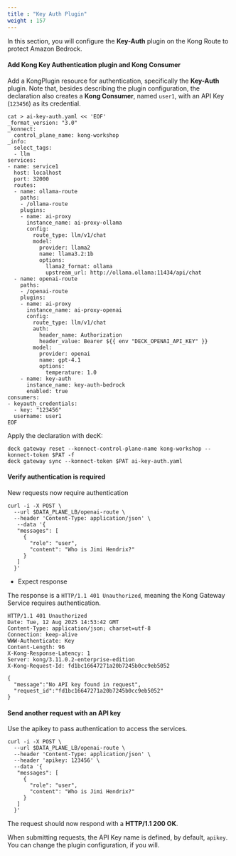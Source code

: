 ```yaml
---
title : "Key Auth Plugin"
weight : 157
---
```


In this section, you will configure the **Key-Auth** plugin on the Kong Route to protect Amazon Bedrock.


#### Add Kong Key Authentication plugin and Kong Consumer

Add a KongPlugin resource for authentication, specifically the **Key-Auth** plugin. Note that, besides describing the plugin configuration, the declaration also creates a **Kong Consumer**, named ``user1``, with an API Key (``123456``) as its credential.

```
cat > ai-key-auth.yaml << 'EOF'
_format_version: "3.0"
_konnect:
  control_plane_name: kong-workshop
_info:
  select_tags:
  - llm
services:
- name: service1
  host: localhost
  port: 32000
  routes:
  - name: ollama-route
    paths:
    - /ollama-route
    plugins:
    - name: ai-proxy
      instance_name: ai-proxy-ollama
      config:
        route_type: llm/v1/chat
        model:
          provider: llama2
          name: llama3.2:1b
          options:
            llama2_format: ollama
            upstream_url: http://ollama.ollama:11434/api/chat
  - name: openai-route
    paths:
    - /openai-route
    plugins:
    - name: ai-proxy
      instance_name: ai-proxy-openai
      config:
        route_type: llm/v1/chat
        auth:
          header_name: Authorization
          header_value: Bearer ${{ env "DECK_OPENAI_API_KEY" }}
        model:
          provider: openai
          name: gpt-4.1
          options:
            temperature: 1.0
    - name: key-auth
      instance_name: key-auth-bedrock
      enabled: true
consumers:
- keyauth_credentials:
  - key: "123456"
  username: user1
EOF
```


Apply the declaration with decK:
```
deck gateway reset --konnect-control-plane-name kong-workshop --konnect-token $PAT -f
deck gateway sync --konnect-token $PAT ai-key-auth.yaml
```



#### Verify authentication is required
New requests now require authentication

```
curl -i -X POST \
  --url $DATA_PLANE_LB/openai-route \
  --header 'Content-Type: application/json' \
   --data '{
   "messages": [
     {
       "role": "user",
       "content": "Who is Jimi Hendrix?"
     }
   ]
  }'
```

* Expect response

The response is a ``HTTP/1.1 401 Unauthorized``, meaning the Kong Gateway Service requires authentication.

```
HTTP/1.1 401 Unauthorized
Date: Tue, 12 Aug 2025 14:53:42 GMT
Content-Type: application/json; charset=utf-8
Connection: keep-alive
WWW-Authenticate: Key
Content-Length: 96
X-Kong-Response-Latency: 1
Server: kong/3.11.0.2-enterprise-edition
X-Kong-Request-Id: fd1bc16647271a20b7245b0cc9eb5052

{
  "message":"No API key found in request",
  "request_id":"fd1bc16647271a20b7245b0cc9eb5052"
}
```

#### Send another request with an API key

Use the apikey to pass authentication to access the services.

```
curl -i -X POST \
  --url $DATA_PLANE_LB/openai-route \
  --header 'Content-Type: application/json' \
  --header 'apikey: 123456' \
  --data '{
   "messages": [
     {
       "role": "user",
       "content": "Who is Jimi Hendrix?"
     }
   ]
  }'
```

The request should now respond with a  **HTTP/1.1 200 OK**.

When submitting requests, the API Key name is defined, by default, ``apikey``. You can change the plugin configuration, if you will.



